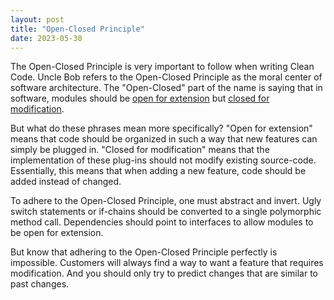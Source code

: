 ```yaml
---
layout: post
title: "Open-Closed Principle"
date: 2023-05-30
---
```

The Open-Closed Principle is very important to follow when writing Clean Code. Uncle Bob refers to the Open-Closed Principle as the moral center of software architecture. The "Open-Closed"
part of the name is saying that in software, modules should be <u>open for extension</u> but <u>closed for modification</u>.

But what do these phrases mean more specifically? "Open for extension" means that code should be organized in such a way
that new features can simply be plugged in. "Closed for modification" means that the implementation of these plug-ins
should not modify existing source-code. Essentially, this means that when adding a new feature, code should be added instead
of changed.

To adhere to the Open-Closed Principle, one must abstract and invert. Ugly switch statements or if-chains should
be converted to a single polymorphic method call. Dependencies should point to interfaces to allow modules
to be open for extension.

But know that adhering to the Open-Closed Principle perfectly is impossible. Customers will always find a way to want a feature that requires modification. And you should only try to predict changes that are similar to past changes.